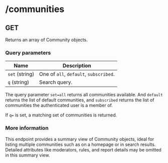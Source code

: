 # /communities

## GET

Returns an array of Community objects.

### Query parameters

| Name           | Description                            |
| -------------- | -------------------------------------- |
| `set` (string) | One of `all`, `default`, `subscribed`. |
| `q` (string)   | Search query.                          |

The query parameter `set=all` returns all communities available. And `default` returns the list of default communities, and `subscribed` returns the list of communities the authenticated user is a member of.

If `q=` is set, a matching set of communities is returned.

### More information

This endpoint provides a summary view of Community objects, ideal for listing multiple communities such as on a homepage or in search results. Detailed attributes like moderators, rules, and report details may be omitted in this summary view.
